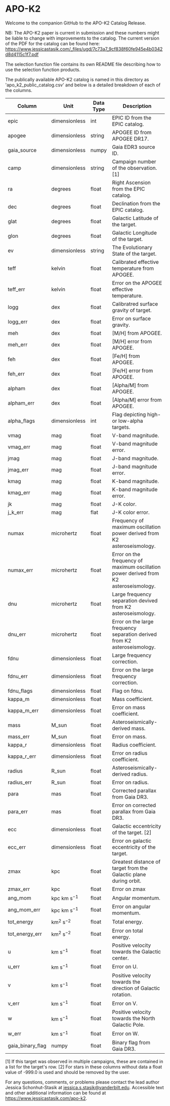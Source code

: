 # APO-K2
Welcome to the companion GitHub to the APO-K2 Catalog Release. 

NB: The APO-K2 paper is current in submission and these numbers might be liable to change with improvements to the catalog. The current version of the PDF for the catalog can be found here: 
https://www.jessicastasik.com/_files/ugd/7c73a7_9cf838f60fe945e4b0342d8d4115c1f7.pdf

The selection function file contains its own README file describing how to use the selection function products. 

The publically available APO-K2 catalog is named in this directory as 'apo_k2_public_catalog.csv' and below is a detailed breakdown of each of the columns. 

| Column | Unit | Data Type | Description | 
|--------|------|-----------|-------------| 
| epic   | dimensionless | int | EPIC ID from the EPIC catalog. | 
| apogee | dimensionless | string | APOGEE ID from APOGEE DR17. | 
| gaia_source   | dimensionless | numpy | Gaia EDR3 source ID. | 
| camp   | dimensionless | string | Campaign number of the observation.[1] |
| ra     | degrees | float | Right Ascension from the EPIC catalog. | 
| dec    | degrees | float | Declination from the EPIC catalog. | 
| glat   | degrees | float | Galactic Latitude of the target. |
| glon   | degrees | float | Galactic Longitude of the target. | 
| ev     | dimensionless | string | The Evolutionary State of the target. | 
| teff   | kelvin | float | Calibrated effective temperature from APOGEE. | 
| teff_err | kelvin | float | Error on the APOGEE effective temperature. | 
| logg | dex | float | Calibratred surface gravity of target. | 
| logg_err | dex | float | Error on surface gravity. | 
| meh | dex | float | [M/H] from APOGEE. | 
| meh_err | dex | float | [M/H] error from APOGEE.| 
| feh | dex | float | [Fe/H] from APOGEE. |
| feh_err | dex | float | [Fe/H] error from APOGEE. | 
| alpham | dex | float | [Alpha/M] from APOGEE. | 
| alpham_err | dex | float | [Alpha/M] error from APOGEE.|
| alpha_flags | dimensionless | int | Flag depicting high- or low-alpha targets. | 
| vmag | mag | float | V-band magnitude. | 
| vmag_err | mag | float | V-band magnitude error. | 
| jmag | mag | float | J-band magnitude. | 
| jmag_err | mag | float | J-band magnitude error. | 
| kmag | mag | float | K-band magnitude. |
| kmag_err | mag | float | K-band magnitude error. | 
| jk | mag | float | J-K color. | 
| j_k_err | mag | flat | J-K color error. |  
| numax | microhertz | float | Frequency of maximum oscillation power derived from K2 asteroseismology. | 
| numax_err | microhertz | float | Error on the frequency of maximum oscillation power derived from K2 asteroseismology. | 
| dnu | microhertz | float | Large frequency separation devived from K2 asteroseismology. | 
| dnu_err | microhertz | float | Error on the large frequency separation derived from K2 asteroseismology. | 
| fdnu | dimensionless | float | Large frequency correction. |
| fdnu_err | dimensionless | float | Error on the large frequency correction. | 
| fdnu_flags | dimensionless | float | Flag on fdnu. | 
| kappa_m | dimensionless | float | Mass coefficient. | 
| kappa_m_err | dimensionless | float | Error on mass coefficient. | 
| mass | M_sun | float | Asteroseismically-derived mass. | 
| mass_err | M_sun | float | Error on mass. | 
| kappa_r | dimensionless | float | Radius coefficient. | 
| kappa_r_err | dimensionless | float | Error on radius coefficient. | 
| radius | R_sun | float | Asteroseismically-derived radius. | 
| radius_err | R_sun | float | Error on radius. | 
| para | mas | float | Corrected parallax from Gaia DR3. | 
| para_err | mas | float | Error on corrected parallax from Gaia DR3. | 
| ecc | dimensionless | float | Galactic eccentricity of the target. [2]| 
| ecc_err | dimensionless | float | Error on galactic eccentricity of the target. | 
| zmax | kpc | float | Greatest distance of target from the Galactic plane during orbit. | 
| zmax_err | kpc | float | Error on zmax | 
| ang_mom | kpc km s$`^{-1}`$ | float | Angular momentum. | 
| ang_mom_err | kpc km s$`^{-1}`$ | float | Error on angular momentum. | 
| tot_energy | km$`^2`$ s$`^{-2}`$ | float | Total energy. | 
| tot_energy_err | km$`^2`$ s$`^{-2}`$ | float | Error on total energy. | 
| u    | km s$`^{-1}`$ | float | Positive velocity towards the Galactic center. | 
| u_err | km s$`^{-1}`$ | float | Error on U. | 
| v    | km s$`^{-1}`$ | float | Positive velocity towards the direction of Galactic rotation. | 
| v_err | km s$`^{-1}`$ | float | Error on V. | 
| w    | km s$`^{-1}`$ | float | Positive velocity towards the North Galactic Pole. | 
| w_err | km s$`^{-1}`$ | float | Error on W. | 
| gaia_binary_flag | numpy | float | Binary flag from Gaia DR3. | 

[1] If this target was observed in multiple campaigns, these are contained in a list for the target's row. 
[2] For stars in these columns without data a float value of -999.0 is used and should be removed by the user. 

For any questions, comments, or problems please contact the lead author Jessica Schonhut-Stasik at jessica.s.stasik@vanderbilt.edu.
Accessible text and other additional information can be found at https://www.jessicastasik.com/apo-k2.
